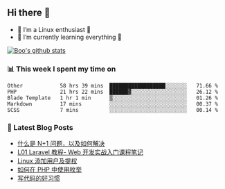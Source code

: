 ## Hi there 👋
* 🔭 I’m a Linux enthusiast 🐧️
* 🏃️ I’m currently learning everything 🏃️

[![Boo's github stats](https://github-readme-stats.vercel.app/api?username=0xAiKang)](https://github.com/anuraghazra/github-readme-stats)

<!-- [![Most Used Langs](https://github-readme-stats.vercel.app/api/top-langs/?username=0xAiKang)](https://github.com/anuraghazra/github-readme-stats) -->

### 📊 This week I spent my time on
<!--START_SECTION:waka-->
```text
Other            58 hrs 39 mins  ██████████████████░░░░░░░   71.66 % 
PHP              21 hrs 22 mins  ██████▓░░░░░░░░░░░░░░░░░░   26.12 % 
Blade Template   1 hr 1 min      ▒░░░░░░░░░░░░░░░░░░░░░░░░   01.26 % 
Markdown         17 mins         ░░░░░░░░░░░░░░░░░░░░░░░░░   00.37 % 
SCSS             7 mins          ░░░░░░░░░░░░░░░░░░░░░░░░░   00.14 % 
```
<!--END_SECTION:waka-->

### 📕 Latest Blog Posts
<!-- BLOG-POST-LIST:START -->
- [什么是 N+1 问题，以及如何解决](https://www.0x2beace.com/what-is-the-n-1-problem-and-how-to-solve-it/)
- [L01 Laravel 教程- Web 开发实战入门课程笔记](https://www.0x2beace.com/laravel-tutorial-notes-for-a-hands-on-introduction-to-web-development/)
- [Linux 添加用户及提权](https://www.0x2beace.com/linux-to-add-users-and-rights/)
- [如何在 PHP 中使用枚举](https://www.0x2beace.com/how-do-I-use-enumerations-in-php/)
- [写代码的好习惯](https://www.0x2beace.com/good-habit-of-writing-code/)
<!-- BLOG-POST-LIST:END -->

